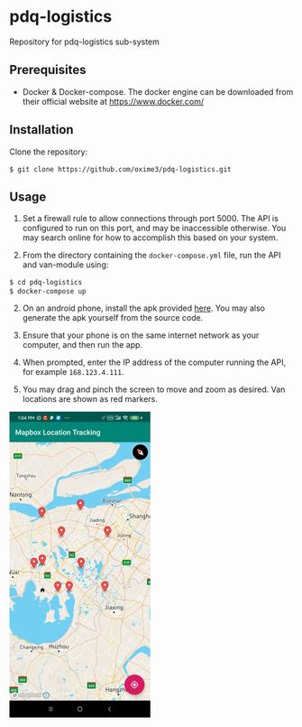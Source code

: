 # pdq-logistics
Repository for pdq-logistics sub-system 

## Prerequisites
- Docker & Docker-compose. The docker engine can be downloaded from their official website at https://www.docker.com/

## Installation
Clone the repository:
```
$ git clone https://github.com/oxime3/pdq-logistics.git
```
## Usage
1. Set a firewall rule to allow connections through port 5000. The API is configured to run on this port, and may be inaccessible otherwise. You may search online for how to accomplish this based on your system. 

2. From the directory containing the `docker-compose.yml` file, run the API and van-module using:
```
$ cd pdq-logistics
$ docker-compose up
```

2. On an android phone, install the apk provided [here](android-apk/pdq-logistics.apk). You may also generate the apk yourself from the source code.

3. Ensure that your phone is on the same internet network as your computer, and then run the app.

4. When prompted, enter the IP address of the computer running the API, for example `168.123.4.111`.

5. You may drag and pinch the screen to move and zoom as desired. Van locations are shown as red markers.

![app_image](images/van_placements.png)
